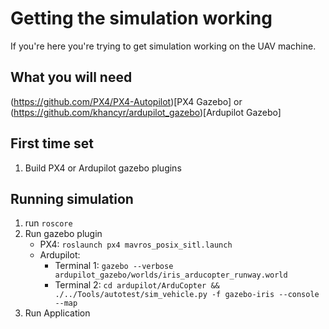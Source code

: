 # Getting the simulation working

If you're here you're trying to get simulation working on the UAV machine. 

## What you will need
(https://github.com/PX4/PX4-Autopilot)[PX4 Gazebo] or (https://github.com/khancyr/ardupilot_gazebo)[Ardupilot Gazebo]

## First time set
1. Build PX4 or Ardupilot gazebo plugins

## Running simulation
1. run `roscore`
2. Run gazebo plugin
   * PX4: `roslaunch px4 mavros_posix_sitl.launch`
   * Ardupilot:
     * Terminal 1: `gazebo --verbose ardupilot_gazebo/worlds/iris_arducopter_runway.world`
     * Terminal 2: `cd ardupilot/ArduCopter && ./../Tools/autotest/sim_vehicle.py -f gazebo-iris --console --map`
3. Run Application
